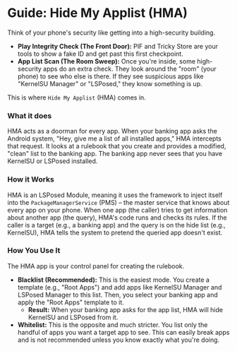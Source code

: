 # Guide: Hide My Applist (HMA)

Think of your phone's security like getting into a high-security building.

*   **Play Integrity Check (The Front Door):** PIF and Tricky Store are your tools to show a fake ID and get past this first checkpoint.
*   **App List Scan (The Room Sweep):** Once you're inside, some high-security apps do an extra check. They look around the "room" (your phone) to see who else is there. If they see suspicious apps like "KernelSU Manager" or "LSPosed," they know something is up.

This is where `Hide My Applist` (HMA) comes in.

### What it does

HMA acts as a doorman for every app. When your banking app asks the Android system, "Hey, give me a list of all installed apps," HMA intercepts that request. It looks at a rulebook that you create and provides a modified, "clean" list to the banking app. The banking app never sees that you have KernelSU or LSPosed installed.

### How it Works

HMA is an LSPosed Module, meaning it uses the framework to inject itself into the `PackageManagerService` (PMS) – the master service that knows about every app on your phone. When one app (the caller) tries to get information about another app (the query), HMA's code runs and checks its rules. If the caller is a target (e.g., a banking app) and the query is on the hide list (e.g., KernelSU), HMA tells the system to pretend the queried app doesn't exist.

### How You Use It

The HMA app is your control panel for creating the rulebook.

*   **Blacklist (Recommended):** This is the easiest mode. You create a template (e.g., "Root Apps") and add apps like KernelSU Manager and LSPosed Manager to this list. Then, you select your banking app and apply the "Root Apps" template to it.
    *   **Result:** When your banking app asks for the app list, HMA will hide KernelSU and LSPosed from it.
*   **Whitelist:** This is the opposite and much stricter. You list only the handful of apps you want a target app to see. This can easily break apps and is not recommended unless you know exactly what you're doing.
